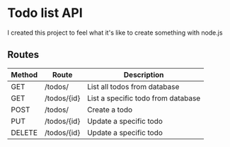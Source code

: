 # Todo list API

I created this project to feel what it's like to create something with node.js

## Routes

| Method   | Route       | Description                        |
|----------|-------------|------------------------------------|
| GET      | /todos/     | List all todos from database       |
| GET      | /todos/{id} | List a specific todo from database |
| POST     | /todos/     | Create a todo                      |
| PUT      | /todos/{id} | Update a specific todo             |
| DELETE   | /todos/{id} | Update a specific todo             |
